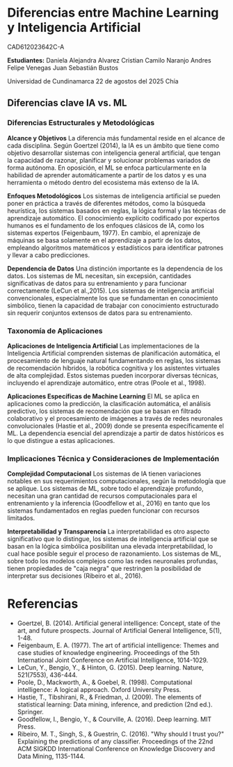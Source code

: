 # Diferencias entre Machine Learning y Inteligencia Artificial

CAD612023642C-A

**Estudiantes:**
Daniela Alejandra Alvarez 
Cristian Camilo Naranjo 
Andres Felipe Venegas 
Juan Sebastián Bustos

Universidad de Cundinamarca 
22 de agostos del 2025 
Chía


## Diferencias clave IA vs. ML

### Diferencias Estructurales y Metodológicas

**Alcance y Objetivos**
La diferencia más fundamental reside en el alcance de cada disciplina. Según Goertzel (2014), la IA es un ámbito que tiene como objetivo desarrollar sistemas con inteligencia general artificial, que tengan la capacidad de razonar, planificar y solucionar problemas variados de forma autónoma. En oposición, el ML se enfoca particularmente en la habilidad de aprender automáticamente a partir de los datos y es una herramienta o método dentro del ecosistema más extenso de la IA.

**Enfoques Metodológicos**
Los sistemas de inteligencia artificial se pueden poner en práctica a través de diferentes métodos, como la búsqueda heurística, los sistemas basados en reglas, la lógica formal y las técnicas de aprendizaje automático. El conocimiento explícito codificado por expertos humanos es el fundamento de los enfoques clásicos de IA, como los sistemas expertos (Feigenbaum, 1977). En cambio, el aprenizaje de máquinas se basa solamente en el aprendizaje a partir de los datos, empleando algoritmos matemáticos y estadísticos para identificar patrones y llevar a cabo predicciones.

**Dependencia de Datos**
Una distinción importante es la dependencia de los datos. Los sistemas de ML necesitan, sin excepsión, cantidades significativas de datos para su entrenamiento y para funcionar correctamente (LeCun et al.,2015). Los sistemas de inteligencia artificial convencionales, especialmente los que se fundamentan en conocimiento simbólico, tienen la capacidad de trabajar con conocimiento estructurado sin requerir conjuntos extensos de datos para su entrenamiento.

### Taxonomía de Aplicaciones

**Aplicaciones de Inteligencia Artificial**
Las implementaciones de la Inteligencia Artificial comprenden sistemas de planificación automática, el procesamiento de lenguaje natural fundamentando en reglas, los sistemas de recomendación híbridos, la robótica cognitiva y los asistentes virtuales de alta complejidad. Estos sistemas pueden incorporar diversas técnicas, incluyendo el aprendizaje automático, entre otras (Poole et al., 1998).

**Aplicaciones Específicas de Machine Learning**
El ML se aplica en aplicaciones como la predicción, la clasificación automática, el análisis predictivo, los sistemas de recomendación que se basan en filtrado colaborativo y el procesamiento de imágenes a través de redes neuronales convolucionales (Hastie et al., 2009) donde se presenta específicamente el ML. La dependencia esencial del aprendizaje a partir de datos históricos es lo que distingue a estas aplicaciones.

### Implicaciones Técnica y Consideraciones de Implementación

**Complejidad Computacional**
Los sistemas de IA tienen variaciones notables en sus requerimientos computacionales, según la metodología que se aplique. Los sistemas de ML, sobre todo el aprendizaje profundo, necesitan una gran cantidad de recursos computacionales para el entrenamiento y la inferencia (Goodfellow et al., 2016) en tanto que los sistemas fundamentados en reglas pueden funcionar con recursos limitados.

**Interpretabilidad y Transparencia**
La interpretabilidad es otro aspecto significativo que lo distingue, los sistemas de inteligencia artificial que se basan en la lógica simbólica posibilitan una elevada interpretabilidad, lo cual hace posible seguir el proceso de razonamiento. Los sistemas de ML, sobre todo los modelos complejos como las redes neuronales profundas, tienen propiedades de "caja negra" que restringen la posibilidad de interpretar sus decisiones (Ribeiro et al., 2016).

# Referencias
- Goertzel, B. (2014). Artificial general intelligence: Concept, state of the art, and future prospects. Journal of Artificial General Intelligence, 5(1), 1-48.
- Feigenbaum, E. A. (1977). The art of artificial intelligence: Themes and case studies of knowledge engineering. Proceedings of the 5th International Joint Conference on Artificial Intelligence, 1014-1029.
- LeCun, Y., Bengio, Y., & Hinton, G. (2015). Deep learning. Nature, 521(7553), 436-444.
- Poole, D., Mackworth, A., & Goebel, R. (1998). Computational intelligence: A logical approach. Oxford University Press.
- Hastie, T., Tibshirani, R., & Friedman, J. (2009). The elements of statistical learning: Data mining, inference, and prediction (2nd ed.). Springer.
- Goodfellow, I., Bengio, Y., & Courville, A. (2016). Deep learning. MIT Press.
- Ribeiro, M. T., Singh, S., & Guestrin, C. (2016). "Why should I trust you?" Explaining the predictions of any classifier. Proceedings of the 22nd ACM SIGKDD International Conference on Knowledge Discovery and Data Mining, 1135-1144.